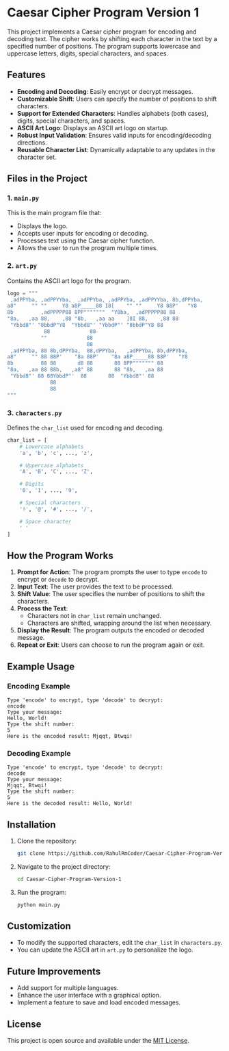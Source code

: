 # Caesar Cipher Program Version 1

This project implements a Caesar cipher program for encoding and decoding text. The cipher works by shifting each character in the text by a specified number of positions. The program supports lowercase and uppercase letters, digits, special characters, and spaces.

## Features

- **Encoding and Decoding**: Easily encrypt or decrypt messages.
- **Customizable Shift**: Users can specify the number of positions to shift characters.
- **Support for Extended Characters**: Handles alphabets (both cases), digits, special characters, and spaces.
- **ASCII Art Logo**: Displays an ASCII art logo on startup.
- **Robust Input Validation**: Ensures valid inputs for encoding/decoding directions.
- **Reusable Character List**: Dynamically adaptable to any updates in the character set.

## Files in the Project

### 1. `main.py`
This is the main program file that:
- Displays the logo.
- Accepts user inputs for encoding or decoding.
- Processes text using the Caesar cipher function.
- Allows the user to run the program multiple times.

### 2. `art.py`
Contains the ASCII art logo for the program.
```python
logo = """
 ,adPPYba, ,adPPYYba,  ,adPPYba, ,adPPYba, ,adPPYYba, 8b,dPPYba,
a8"     "" ""     Y8 a8P_____88 I8[    "" ""     Y8 88P'   "Y8
8b         ,adPPPPP88 8PP"""""""  "Y8ba,  ,adPPPPP88 88
"8a,   ,aa 88,    ,88 "8b,   ,aa aa    ]8I 88,    ,88 88
 "Ybbd8"' "8bbdP"Y8  "Ybbd8"' "YbbdP"' "8bbdP"Y8 88
            88             88                                
           ""             88                                
                          88                                
 ,adPPYba, 88 8b,dPPYba,  88,dPPYba,   ,adPPYba, 8b,dPPYba,
a8"     "" 88 88P'    "8a 88P'    "8a a8P_____88 88P'   "Y8
8b         88 88       d8 88       88 8PP""""""" 88
"8a,   ,aa 88 88b,   ,a8" 88       88 "8b,   ,aa 88
 "Ybbd8"' 88 88YbbdP"'  88       88  "Ybbd8"' 88
              88                                             
              88                                             
"""
```

### 3. `characters.py`
Defines the `char_list` used for encoding and decoding.
```python
char_list = [
    # Lowercase alphabets
    'a', 'b', 'c', ..., 'z',

    # Uppercase alphabets
    'A', 'B', 'C', ..., 'Z',

    # Digits
    '0', '1', ..., '9',

    # Special characters
    '!', '@', '#', ..., '/',

    # Space character
    ' '
]
```

## How the Program Works

1. **Prompt for Action**: The program prompts the user to type `encode` to encrypt or `decode` to decrypt.
2. **Input Text**: The user provides the text to be processed.
3. **Shift Value**: The user specifies the number of positions to shift the characters.
4. **Process the Text**:
   - Characters not in `char_list` remain unchanged.
   - Characters are shifted, wrapping around the list when necessary.
5. **Display the Result**: The program outputs the encoded or decoded message.
6. **Repeat or Exit**: Users can choose to run the program again or exit.

## Example Usage

### Encoding Example
```
Type 'encode' to encrypt, type 'decode' to decrypt:
encode
Type your message:
Hello, World!
Type the shift number:
5
Here is the encoded result: Mjqqt, Btwqi!
```

### Decoding Example
```
Type 'encode' to encrypt, type 'decode' to decrypt:
decode
Type your message:
Mjqqt, Btwqi!
Type the shift number:
5
Here is the decoded result: Hello, World!
```

## Installation

1. Clone the repository:
   ```bash
   git clone https://github.com/RahulRmCoder/Caesar-Cipher-Program-Version-1.git
   ```
2. Navigate to the project directory:
   ```bash
   cd Caesar-Cipher-Program-Version-1
   ```
3. Run the program:
   ```bash
   python main.py
   ```

## Customization
- To modify the supported characters, edit the `char_list` in `characters.py`.
- You can update the ASCII art in `art.py` to personalize the logo.

## Future Improvements
- Add support for multiple languages.
- Enhance the user interface with a graphical option.
- Implement a feature to save and load encoded messages.

## License
This project is open source and available under the [MIT License](LICENSE).



